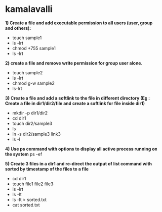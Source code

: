 # kamalavalli 
**1) Create a file and add executable permission to all users (user, group and others):**
- touch sample1
- ls -lrt
- chmod +755 sample1
- ls -lrt

**2) create a file and remove write permission for group user alone.**
   - touch sample2
   - ls -lrt
   - chmod g-w sample2
   - ls-lrt

**3) Create a file and add a softlink to the file in different directory (Eg : Create a file in dir1/dir2/file and create a softlink for file inside dir1)**
   - mkdir -p dir1/dir2
   - cd dir1
   - touch dir2/sample3
   - ls
   - ln -s dir2/sample3 link3
   - ls -l

**4) Use ps command with options to display all active process running on the system**
  ps -ef

**5) Create 3 files in a dir1 and re-direct the output of list command with sorted by timestamp of the files to a file**
  - cd dir1
  - touch file1 file2 file3
  - ls -lrt
  - ls -lt
  - ls -lt > sorted.txt
  - cat sorted.txt
  




   

